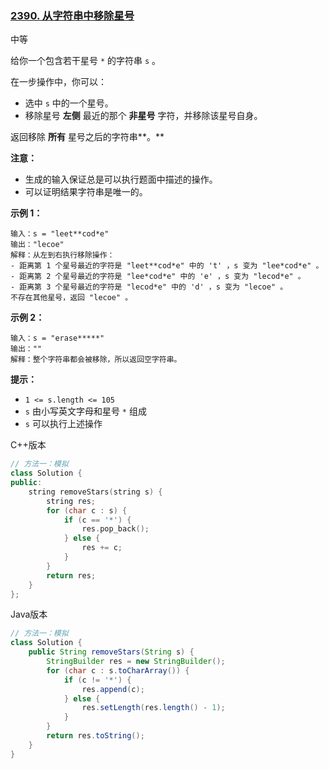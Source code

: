 ### [2390. 从字符串中移除星号](https://leetcode.cn/problems/removing-stars-from-a-string/)

中等

给你一个包含若干星号 `*` 的字符串 `s` 。

在一步操作中，你可以：

- 选中 `s` 中的一个星号。
- 移除星号 **左侧** 最近的那个 **非星号** 字符，并移除该星号自身。

返回移除 **所有** 星号之后的字符串**。**

**注意：**

- 生成的输入保证总是可以执行题面中描述的操作。
- 可以证明结果字符串是唯一的。

**示例 1：**

```
输入：s = "leet**cod*e"
输出："lecoe"
解释：从左到右执行移除操作：
- 距离第 1 个星号最近的字符是 "leet**cod*e" 中的 't' ，s 变为 "lee*cod*e" 。
- 距离第 2 个星号最近的字符是 "lee*cod*e" 中的 'e' ，s 变为 "lecod*e" 。
- 距离第 3 个星号最近的字符是 "lecod*e" 中的 'd' ，s 变为 "lecoe" 。
不存在其他星号，返回 "lecoe" 。
```

**示例 2：**

```
输入：s = "erase*****"
输出：""
解释：整个字符串都会被移除，所以返回空字符串。
```

**提示：**

- `1 <= s.length <= 105`
- `s` 由小写英文字母和星号 `*` 组成
- `s` 可以执行上述操作

C++版本

```c++
// 方法一：模拟
class Solution {
public:
    string removeStars(string s) {
        string res;
        for (char c : s) {
            if (c == '*') {
                res.pop_back();
            } else {
                res += c;
            }
        }
        return res;
    }
};
```

Java版本

```java
// 方法一：模拟
class Solution {
    public String removeStars(String s) {
        StringBuilder res = new StringBuilder();
        for (char c : s.toCharArray()) {
            if (c != '*') {
                res.append(c);
            } else {
                res.setLength(res.length() - 1);
            }
        }
        return res.toString();
    }
}
```

